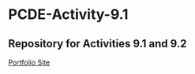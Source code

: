 # PCDE-Activity-9.1
## Repository for Activities 9.1 and 9.2
<a href="[https](https://drich404.github.io)"> Portfolio Site</a>
